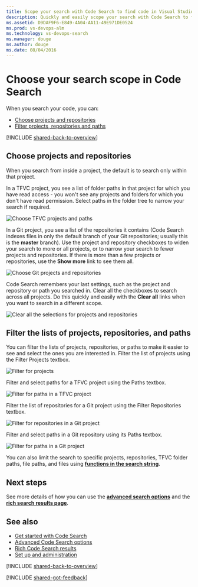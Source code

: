 ```yaml
---
title: Scope your search with Code Search to find code in Visual Studio Team Services and Team Foundation Server
description: Quickly and easily scope your search with Code Search to find code across all of your Visual Studio Team Services (VSTS) and Team Foundation Server (TFS) projects, from anywhere and any computer or mobile device, using your web browser. Find code, trace occurrences across files, discover related items, and explore your project contents.
ms.assetid: D9DAF9F6-E849-4A04-AA11-49E971DE0524
ms.prod: vs-devops-alm
ms.technology: vs-devops-search
ms.manager: douge
ms.author: douge
ms.date: 08/04/2016
---
```


# Choose your search scope in Code Search

When you search your code, you can:

* [Choose projects and repositories](#choose-projects)
* [Filter projects, repositories,and paths](#filter-options)

[!INCLUDE [shared-back-to-overview](../_shared/shared-back-to-overview.md)]

<a name="choose-projects"></a>
## Choose projects and repositories

When you search from inside a project, the default is to search only within that 
project. 

In a TFVC project, you see a list of folder paths in that project for 
which you have read access - you won't see any projects and folders 
for which you don't have read permission. Select paths in the folder tree 
to narrow your search if required.

![Choose TFVC projects and paths](_img/repos-and-projects/choose-tfvc-projects-paths.png)
  
In a Git project, you see a list of the repositories it contains (Code Search indexes 
files in only the default branch of your Git repositories; usually this is the **master** branch). 
Use the project and repository checkboxes to widen your search to more or all projects, or to 
narrow your search to fewer projects and repositories. If there is more than a few 
projects or repositories, use the **Show more** link to see them all.

![Choose Git projects and repositories](_img/repos-and-projects/choose-git-projects-repositories.png)

Code Search remembers your last settings, such as the project and repository or path you
searched in. Clear all the checkboxes to search across all projects. Do this quickly and 
easily with the **Clear all** links when you want to search in a different scope.

![Clear all the selections for projects and repositories](_img/repos-and-projects/choose-git-clear-all-link.png)

<a name="filter-options"></a>
## Filter the lists of projects, repositories, and paths

You can filter the lists of projects, repositories, or paths to make it 
easier to see and select the ones you are interested in. Filter the list of projects using the Filter 
Projects textbox. 

![Filter for projects](_img/repos-and-projects/filter-projects.png)

Filter and select paths for a TFVC project using the Paths textbox. 

![Filter for paths in a TFVC project](_img/repos-and-projects/filter-paths.png)

Filter the list of repositories for a Git project using the Filter Repositories textbox. 

![Filter for repositories in a Git project](_img/repos-and-projects/filter-repositories.png)

Filter and select paths in a Git repository using its Paths textbox. 

![Filter for paths in a Git project](_img/repos-and-projects/filter-repository-paths.png)

You can also limit the search to specific projects, repositories, 
TFVC folder paths, file paths, and files using 
**[functions in the search string](advanced-search.md)**.

## Next steps

See more details of how you can use the 
**[advanced search options](advanced-search.md)**
and the **[rich search results page](search-results.md)**. 

## See also

* [Get started with Code Search](get-started.md)
* [Advanced Code Search options](advanced-search.md)
* [Rich Code Search results](search-results.md)
* [Set up and administration](administration.md)

[!INCLUDE [shared-back-to-overview](../_shared/shared-back-to-overview.md)]

[!INCLUDE [shared-got-feedback](../_shared/shared-got-feedback.md)]
